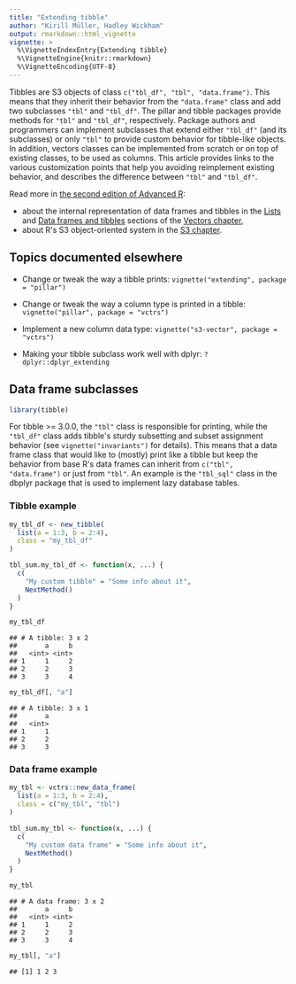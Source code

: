 ```yaml
---
title: "Extending tibble"
author: "Kirill Müller, Hadley Wickham"
output: rmarkdown::html_vignette
vignette: >
  %\VignetteIndexEntry{Extending tibble}
  %\VignetteEngine{knitr::rmarkdown}
  %\VignetteEncoding{UTF-8}
---
```


Tibbles are S3 objects of class `c("tbl_df", "tbl", "data.frame")`.
This means that they inherit their behavior from the `"data.frame"` class and add two subclasses `"tbl"` and `"tbl_df"`.
The pillar and tibble packages provide methods for `"tbl"` and `"tbl_df"`, respectively.
Package authors and programmers can implement subclasses that extend either `"tbl_df"` (and its subclasses) or only `"tbl"` to provide custom behavior for tibble-like objects.
In addition, vectors classes can be implemented from scratch or on top of existing classes, to be used as columns.
This article provides links to the various customization points that help you avoiding reimplement existing behavior, and describes the difference between `"tbl"` and `"tbl_df"`.

Read more in [the second edition of Advanced R](https://adv-r.hadley.nz/index.html):

- about the internal representation of data frames and tibbles in the [Lists](https://adv-r.hadley.nz/vectors-chap.html#lists) and [Data frames and tibbles](https://adv-r.hadley.nz/vectors-chap.html#tibble) sections of the [Vectors chapter](https://adv-r.hadley.nz/vectors-chap.html),
- about R's S3 object-oriented system in the [S3 chapter](https://adv-r.hadley.nz/s3.html).

## Topics documented elsewhere

- Change or tweak the way a tibble prints: `vignette("extending", package = "pillar")`

- Change or tweak the way a column type is printed in a tibble: `vignette("pillar", package = "vctrs")`

- Implement a new column data type: `vignette("s3-vector", package = "vctrs")`

- Making your tibble subclass work well with dplyr: `?dplyr::dplyr_extending`

## Data frame subclasses


```r
library(tibble)
```

For tibble >= 3.0.0, the `"tbl"` class is responsible for printing, while the `"tbl_df"` class adds tibble's sturdy subsetting and subset assignment behavior (see `vignette("invariants")` for details).
This means that a data frame class that would like to (mostly) print like a tibble but keep the behavior from base R's data frames can inherit from `c("tbl", "data.frame")` or just from `"tbl"`.
An example is the `"tbl_sql"` class in the dbplyr package that is used to implement lazy database tables.

### Tibble example


```r
my_tbl_df <- new_tibble(
  list(a = 1:3, b = 2:4),
  class = "my_tbl_df"
)

tbl_sum.my_tbl_df <- function(x, ...) {
  c(
    "My custom tibble" = "Some info about it",
    NextMethod()
  )
}

my_tbl_df
```

```
## # A tibble: 3 x 2
##       a     b
##   <int> <int>
## 1     1     2
## 2     2     3
## 3     3     4
```

```r
my_tbl_df[, "a"]
```

```
## # A tibble: 3 x 1
##       a
##   <int>
## 1     1
## 2     2
## 3     3
```

### Data frame example


```r
my_tbl <- vctrs::new_data_frame(
  list(a = 1:3, b = 2:4),
  class = c("my_tbl", "tbl")
)

tbl_sum.my_tbl <- function(x, ...) {
  c(
    "My custom data frame" = "Some info about it",
    NextMethod()
  )
}

my_tbl
```

```
## # A data frame: 3 x 2
##       a     b
##   <int> <int>
## 1     1     2
## 2     2     3
## 3     3     4
```

```r
my_tbl[, "a"]
```

```
## [1] 1 2 3
```
